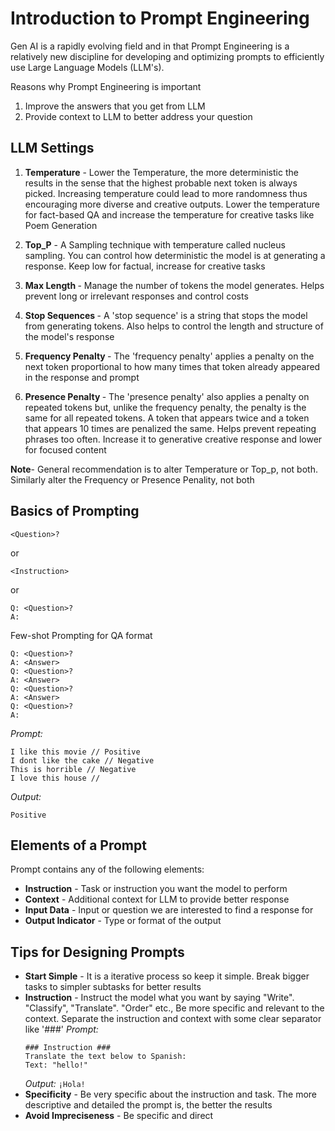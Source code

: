 
# Introduction to Prompt Engineering

Gen AI is a rapidly evolving field and in that Prompt Engineering is a relatively new discipline for developing and optimizing prompts to efficiently use Large Language Models (LLM's). 

Reasons why Prompt Engineering is important

  1. Improve the answers that you get from LLM
  2. Provide context to LLM to better address your question

## LLM Settings

  1. <b>Temperature</b> - Lower the Temperature, the more deterministic the results in the sense that the highest probable next token is always picked. Increasing temperature could lead to more randomness thus encouraging more diverse and creative outputs. Lower the temperature for fact-based QA and increase the temperature for creative tasks like Poem Generation
  2. <b>Top_P</b> - A Sampling technique with temperature called nucleus sampling. You can control how deterministic the model is at generating a response. Keep low for factual, increase for creative tasks

  3. <b>Max Length </b> - Manage the number of tokens the model generates. Helps prevent long or irrelevant responses and control costs
  4. <b>Stop Sequences </b>- A 'stop sequence' is a string that stops the model from generating tokens. Also helps to control the length and structure of the model's response
  5. <b>Frequency Penalty </b> - The 'frequency penalty' applies a penalty on the next token proportional to how many times that token already appeared in the response and prompt
  6. <b>Presence Penalty </b>- The 'presence penalty' also applies a penalty on repeated tokens but, unlike the frequency penalty, the penalty is the same for all repeated tokens. A token that appears twice and a token that appears 10 times are penalized the same. Helps prevent repeating phrases too often. Increase it to generative creative response and lower for focused content

**Note**- General recommendation is to alter Temperature or Top_p, not both. Similarly alter the Frequency or Presence Penality, not both


## Basics of Prompting

```
<Question>?
```

or

```
<Instruction>
```

or

```
Q: <Question>?
A:
```

Few-shot Prompting for QA format

```
Q: <Question>?
A: <Answer>
Q: <Question>?
A: <Answer>
Q: <Question>?
A: <Answer>
Q: <Question>?
A:
```

_Prompt:_

```
I like this movie // Positive
I dont like the cake // Negative
This is horrible // Negative
I love this house // 
```

_Output:_

```Positive```

## Elements of a Prompt

Prompt contains any of the following elements:
* **Instruction** - Task or instruction you want the model to perform
* **Context** - Additional context for LLM to provide better response
* **Input Data** - Input or question we are interested to find a response for
* **Output Indicator** - Type or format of the output

## Tips for Designing Prompts

* **Start Simple** - It is a iterative process so keep it simple. Break bigger tasks to simpler subtasks for better results
* **Instruction** - Instruct the model what you want by saying "Write". "Classify", "Translate". "Order" etc., Be more specific and relevant to the context. Separate the instruction and context with some clear separator like '###'
    _Prompt:_
    ```
    ### Instruction ###
    Translate the text below to Spanish:
    Text: "hello!"
    ```
    _Output:_
    ```¡Hola!```
* **Specificity** - Be very specific about the instruction and task. The more descriptive and detailed the prompt is, the better the results
* **Avoid Impreciseness** - Be specific and direct
